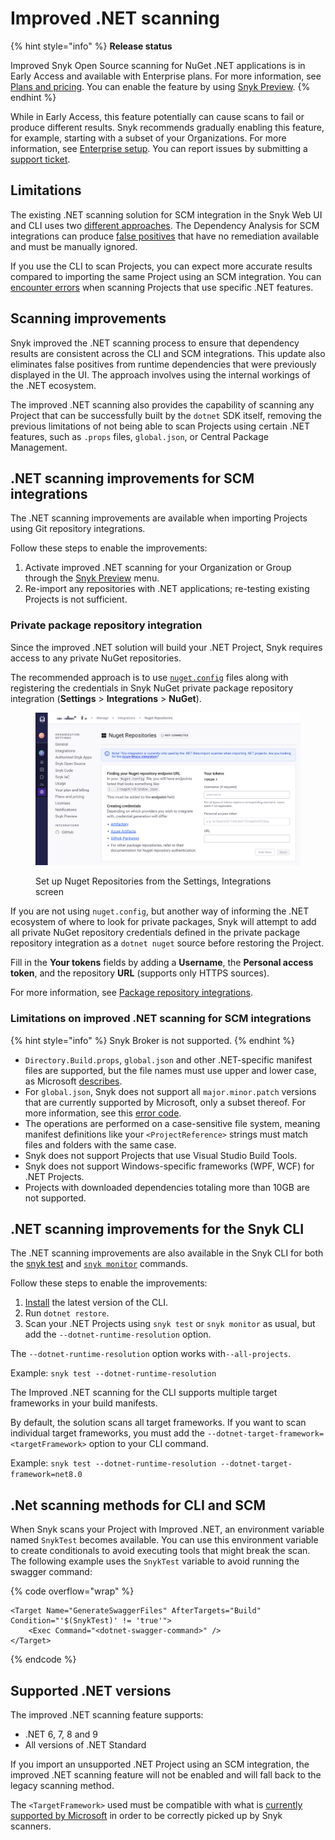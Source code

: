 # Improved .NET scanning

{% hint style="info" %}
**Release status**

Improved Snyk Open Source scanning for NuGet .NET applications is in Early Access and available with Enterprise plans. For more information, see [Plans and pricing](https://snyk.io/plans/). You can enable the feature by using [Snyk Preview](../../../snyk-platform-administration/snyk-preview.md).
{% endhint %}

While in Early Access, this feature potentially can cause scans to fail or produce different results. Snyk recommends gradually enabling this feature, for example, starting with a subset of your Organizations. For more information, see [Enterprise setup](../../../implementation-and-setup/enterprise-setup/). You can report issues by submitting a [support ticket](https://support.snyk.io).

## Limitations

The existing .NET scanning solution for SCM integration in the Snyk Web UI and CLI uses two [different approaches](guidance-for-snyk-for-.net.md#dependency-analysis). The Dependency Analysis for SCM integrations can produce [false positives](guidance-for-snyk-for-.net.md#build-time-versus-runtime-dependencies) that have no remediation available and must be manually ignored.

If you use the CLI to scan Projects, you can expect more accurate results compared to importing the same Project using an SCM integration. You can [encounter errors](troubleshooting-snyk-for-.net.md) when scanning Projects that use specific .NET features.

## Scanning improvements

Snyk improved the .NET scanning process to ensure that dependency results are consistent across the CLI and SCM integrations. This update also eliminates false positives from runtime dependencies that were previously displayed in the UI. The approach involves using the internal workings of the .NET ecosystem.

The improved .NET scanning also provides the capability of scanning any Project that can be successfully built by the `dotnet` SDK itself, removing the previous limitations of not being able to scan Projects using certain .NET features, such as `.props` files, `global.json`, or Central Package Management.

## .NET scanning improvements for SCM integrations

The .NET scanning improvements are available when importing Projects using Git repository integrations.

Follow these steps to enable the improvements:

1. Activate improved .NET scanning for your Organization or Group through the [Snyk Preview](../../../snyk-platform-administration/snyk-preview.md) menu.
2. Re-import any repositories with .NET applications; re-testing existing Projects is not sufficient.

### Private package repository integration

Since the improved .NET solution will build your .NET Project, Snyk requires access to any private NuGet repositories.

The recommended approach is to use [`nuget.config`](https://learn.microsoft.com/en-us/nuget/reference/nuget-config-file) files along with registering the credentials in Snyk NuGet private package repository integration (**Settings** > **Integrations** > **NuGet**).

<figure><img src="../../../.gitbook/assets/org_settings_nuget_repo.png" alt="Set up Nuget Repositories from the Settings, Integrations screen"><figcaption><p>Set up Nuget Repositories from the Settings, Integrations screen</p></figcaption></figure>

If you are not using `nuget.config`, but another way of informing the .NET ecosystem of where to look for private packages, Snyk will attempt to add all private NuGet repository credentials defined in the private package repository integration as a `dotnet nuget` source before restoring the Project.

Fill in the **Your tokens** fields by adding a **Username**, the **Personal access token**, and the repository **URL** (supports only HTTPS sources).&#x20;

For more information, see [Package repository integrations](../../../scan-with-snyk/snyk-open-source/package-repository-integrations/).

### Limitations on improved .NET scanning for SCM integrations

{% hint style="info" %}
Snyk Broker is not supported.
{% endhint %}

* `Directory.Build.props`, `global.json` and other .NET-specific manifest files are supported, but the file names must use upper and lower case, as Microsoft [describes](https://learn.microsoft.com/en-us/visualstudio/msbuild/customize-by-directory?view=vs-2022#directorybuildprops-and-directorybuildtargets).
* For `global.json`, Snyk does not support all `major.minor.patch` versions that are currently supported by Microsoft, only a subset thereof. For more information, see this [error code](../../../scan-with-snyk/error-catalog.md#snyk-os-dotnet-0008).
* The operations are performed on a case-sensitive file system, meaning manifest definitions like your `<ProjectReference>` strings must match files and folders with the same case.
* Snyk does not support Projects that use Visual Studio Build Tools.
* Snyk does not support Windows-specific frameworks (WPF, WCF) for .NET Projects.
* Projects with downloaded dependencies totaling more than 10GB are not supported.

## .NET scanning improvements for the Snyk CLI

The .NET scanning improvements are also available in the Snyk CLI for both the [snyk test](../../../developer-tools/snyk-cli/commands/test.md) and [`snyk monitor`](../../../developer-tools/snyk-cli/commands/monitor.md) commands.

Follow these steps to enable the improvements:

1. [Install](../../../developer-tools/snyk-cli/install-or-update-the-snyk-cli/) the latest version of the CLI.
2. Run `dotnet restore`.
3. Scan your .NET Projects using `snyk test` or `snyk monitor` as usual, but add the `--dotnet-runtime-resolution` option.

The `--dotnet-runtime-resolution` option works with`--all-projects`.

Example: `snyk test --dotnet-runtime-resolution`

The Improved .NET scanning for the CLI supports multiple target frameworks in your build manifests.

By default, the solution scans all target frameworks. If you want to scan individual target frameworks, you must add the `--dotnet-target-framework=<targetFramework>` option to your CLI command.

Example: `snyk test --dotnet-runtime-resolution --dotnet-target-framework=net8.0`

## .Net scanning methods for CLI and SCM

When Snyk scans your Project with Improved .NET, an environment variable named `SnykTest` becomes available. You can use this environment variable to create conditionals to avoid executing tools that might break the scan. The following example uses the `SnykTest` variable to avoid running the swagger command:

{% code overflow="wrap" %}
```
<Target Name="GenerateSwaggerFiles" AfterTargets="Build" Condition="'$(SnykTest)' != 'true'">
    <Exec Command="<dotnet-swagger-command>" />
</Target>
```
{% endcode %}

## Supported .NET versions

The improved .NET scanning feature supports:

* .NET 6, 7, 8 and 9
* All versions of .NET Standard

If you import an unsupported .NET Project using an SCM integration, the improved .NET scanning feature will not be enabled and will fall back to the legacy scanning method.

The `<TargetFramework>` used must be compatible with what is [currently supported by Microsoft](https://learn.microsoft.com/en-us/dotnet/standard/frameworks#supported-target-frameworks) in order to be correctly picked up by Snyk scanners.
